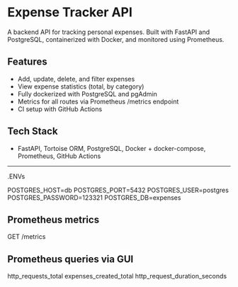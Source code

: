 # Expense Tracker API

A backend API for tracking personal expenses. Built with FastAPI and PostgreSQL, containerized with Docker, and monitored using Prometheus.

## Features
- Add, update, delete, and filter expenses
- View expense statistics (total, by category)
- Fully dockerized with PostgreSQL and pgAdmin
- Metrics for all routes via Prometheus /metrics endpoint
- CI setup with GitHub Actions


## Tech Stack

- FastAPI, Tortoise ORM, PostgreSQL, Docker + docker-compose, Prometheus, GitHub Actions

---
.ENVs 

POSTGRES_HOST=db
POSTGRES_PORT=5432
POSTGRES_USER=postgres
POSTGRES_PASSWORD=123321
POSTGRES_DB=expenses

## Prometheus metrics 
GET /metrics

## Prometheus queries via GUI
http_requests_total
expenses_created_total
http_request_duration_seconds
